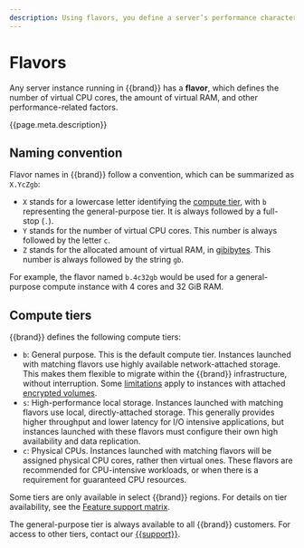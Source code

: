 ```yaml
---
description: Using flavors, you define a server’s performance characteristics and supported features.
---
```

# Flavors

Any server instance running in {{brand}} has a **flavor**, which defines the number of virtual CPU cores, the amount of virtual RAM, and other performance-related factors.

{{page.meta.description}}

## Naming convention

Flavor names in {{brand}} follow a convention, which can be summarized as `X.YcZgb`:

* `X` stands for a lowercase letter identifying the [compute tier](#compute-tiers), with `b` representing the general-purpose tier.
   It is always followed by a full-stop (`.`).
* `Y` stands for the number of virtual CPU cores.
   This number is always followed by the letter `c`.
* `Z` stands for the allocated amount of virtual RAM, in [gibibytes](https://en.wikipedia.org/wiki/Gigabyte#Base_2_(binary)).
   This number is always followed by the string `gb`.

For example, the flavor named `b.4c32gb` would be used for a general-purpose compute instance with 4 cores and 32 GiB RAM.


## Compute tiers

{{brand}} defines the following compute tiers:

* `b`: General purpose.
  This is the default compute tier.
  Instances launched with matching flavors use highly available network-attached storage.
  This makes them flexible to migrate within the {{brand}} infrastructure, without interruption.
  Some [limitations](../../howto/openstack/cinder/encrypted-volumes.md#block-device-encryption-caveats) apply to instances with attached [encrypted volumes](../../howto/openstack/cinder/encrypted-volumes.md).
* `s`: High-performance local storage.
  Instances launched with matching flavors use local, directly-attached storage.
  This generally provides higher throughput and lower latency for I/O intensive applications, but instances launched with these flavors must configure their own high availability and data replication.
* `c`: Physical CPUs.
  Instances launched with matching flavors will be assigned physical CPU cores, rather then virtual ones.
  These flavors are recommended for CPU-intensive workloads, or when there is a requirement for guaranteed CPU resources.

Some tiers are only available in select {{brand}} regions.
For details on tier availability, see the [Feature support matrix](../features/index.md).

The general-purpose tier is always available to all {{brand}} customers.
For access to other tiers, contact our [{{support}}](https://{{support_domain}}/servicedesk).
